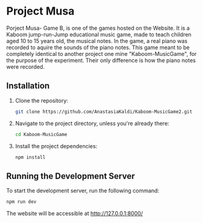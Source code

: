 # Project Musa

Porject Musa- Game B, is one of the games hosted on the Website. It is a Kaboom jump-run-Jump educational music game, made to teach children aged 10 to 15 years old, the musical notes. In the game, a real piano was recorded 
to aquire the sounds of the piano notes. This game meant to be completely identical to another project one mine "Kaboom-MusicGame", for the purpose of the experiment. Their only difference is how the piano notes were recorded. 

## Installation

1. Clone the repository:

   ```bash
   git clone https://github.com/AnastasiaKaldi/Kaboom-MusicGame2.git 
   
2. Navigate to the project directory, unless you're already there:

   ```bash
   cd Kaboom-MusicGame
   
3. Install the project dependencies:

   ```bash
   npm install
   
## Running the Development Server

To start the development server, run the following command:

```bash
npm run dev
```

The website will be accessible at http://127.0.0.1:8000/  
